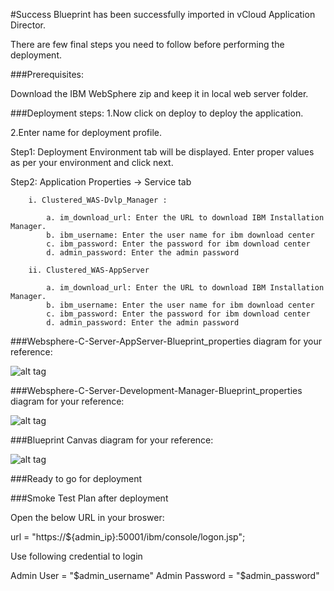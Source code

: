 #Success
Blueprint has been successfully imported in vCloud Application Director. 

There are  few final steps you need to follow before performing the deployment.

###Prerequisites:

Download the IBM WebSphere zip and keep it in local web server folder.

###Deployment steps:
1.Now click on deploy to deploy the application.

2.Enter name for deployment profile.

Step1: Deployment Environment tab will be displayed. Enter proper values as per your environment and click next.


Step2: Application Properties -> Service tab 

		i. Clustered_WAS-Dvlp_Manager :
	
			a. im_download_url: Enter the URL to download IBM Installation Manager.
			b. ibm_username: Enter the user name for ibm download center 
			c. ibm_password: Enter the password for ibm download center
			d. admin_password: Enter the admin password
			
		ii.	Clustered_WAS-AppServer
		
			a. im_download_url: Enter the URL to download IBM Installation Manager.
			b. ibm_username: Enter the user name for ibm download center 
			c. ibm_password: Enter the password for ibm download center
			d. admin_password: Enter the admin password		


###Websphere-C-Server-AppServer-Blueprint_properties diagram for your reference:

![alt tag](https://raw.github.com/vmware-applicationdirector/solutions-import-6/IBM-Websphere-App-Server-8_0-Clustered-Service/IBM-Websphere-C-Server-AppServer-Blueprint_properties.png)

###Websphere-C-Server-Development-Manager-Blueprint_properties diagram for your reference:

![alt tag](https://raw.github.com/vmware-applicationdirector/solutions-import-6/IBM-WebSphere-App-Server-8_0-Clustered-Service/IBM-Websphere-C-Server-Development-Manager-Blueprint_properties.png)

		
###Blueprint Canvas diagram for your reference: 

![alt tag](https://raw.github.com/vmware-applicationdirector/solutions-import-6/IBM-WebSphere-App-Server-8_0-Clustered-Service/IBM-Websphere-Application-Server-8.0-Clustered-Service-Blueprint_Canvas.png)

###Ready to go for deployment

###Smoke Test Plan after deployment

Open the below URL in your broswer:

url = "https://${admin_ip}:50001/ibm/console/logon.jsp";

Use following credential to login

Admin User	= "$admin_username"
Admin Password	= "$admin_password"